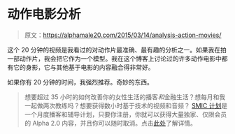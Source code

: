 # 动作电影分析

> 原文：<https://alphamale20.com/2015/03/14/analysis-action-movies/>

这个 20 分钟的视频是我看过的对动作片最准确、最有趣的分析之一。如果我在拍一部动作片，我会把它作为一个模型。我在这个博客上讨论过的许多动作电影中都有它的身影，它与其他基于电影的内容融合得非常好。

如果你有 20 分钟的时间，我强烈推荐。奇妙的东西。

> 想要超过 35 小时的如何改善你的女性生活的播客*和*金融生活？想每月和我一起做两次教练吗？想要获得数小时基于技术的视频和音频？ [SMIC 计划](https://alphamale20.kartra.com/page/vIL17)是一个月度播客和辅导计划，只要你注册，你就可以获得大量独家、仅限会员的 Alpha 2.0 内容，并且你可以随时取消。点击[此处](https://alphamale20.kartra.com/page/vIL17)了解详情。
> 
> 
